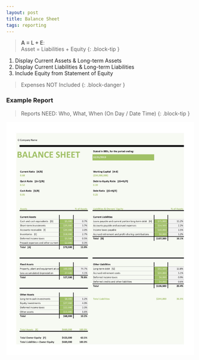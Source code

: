 ```yaml
---
layout: post
title: Balance Sheet
tags: reporting
---
```


> **A = L + E**:<br>
> Asset = Liabilities + Equity
{: .block-tip }

1. Display Current Assets & Long-term Assets  
2. Display Current Liabilities & Long-term Liabilities   
3. Include Equity from Statement of Equity  

> Expenses NOT Included
{: .block-danger }

### Example Report

> Reports NEED: Who, What, When (On Day / Date Time)
{: .block-tip }

![](/assets/misc/Balance-Sheet-Template-03.jpg)
